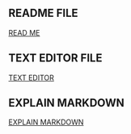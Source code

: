 ## README FILE

[READ ME](https://ahmad-sawalqeh.github.io/learning-journal/)

## TEXT EDITOR FILE

[TEXT EDITOR](https://ahmad-sawalqeh.github.io/learning-journal/text-editor)

## EXPLAIN MARKDOWN

[EXPLAIN MARKDOWN](https://ahmad-sawalqeh.github.io/learning-journal/explain_markdown)